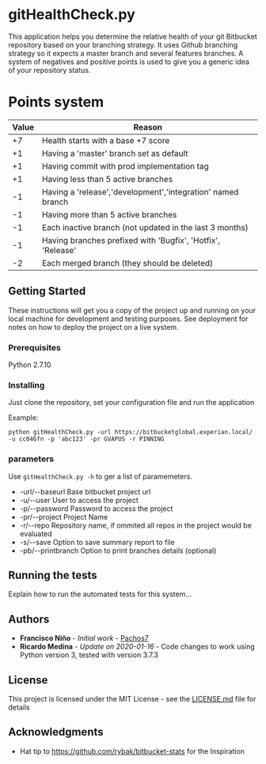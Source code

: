 # gitHealthCheck.py

This application helps you determine the relative health of your git Bitbucket repository based on your branching strategy. 
It uses Github branching strategy so it expects a master branch and several features branches.
A system of negatives and positive points is used to give you a generic idea of your repository status.

# Points system
Value | Reason
----- | -------------
+7 | Health starts with a base +7 score
+1 | Having a 'master' branch set as default
+1 | Having commit with prod implementation tag
+1 | Having less than 5 active branches
-1 | Having a 'release','development','integration' named branch
-1 | Having more than 5 active branches
-1 | Each inactive branch (not updated in the last 3 months)
-1 | Having branches prefixed with 'Bugfix', 'Hotfix', 'Release'
-2 | Each merged branch (they should be deleted)

## Getting Started

These instructions will get you a copy of the project up and running on your local machine for development and testing purposes. See deployment for notes on how to deploy the project on a live system.

### Prerequisites

Python 2.7.10

### Installing

Just clone the repository, set your configuration file and run the application

Example:

```
python gitHealthCheck.py -url https://bitbucketglobal.experian.local/ -u cc046fn -p 'abc123' -pr GVAPUS -r PINNING
```

### parameters

Use ```gitHealthCheck.py -h``` to ger a list of paramemeters.
* -url/--baseurl     Base bitbucket project url
* -u/--user          User to access the project
* -p/--password      Password to access the project
* -pr/--project      Project Name
* -r/--repo          Repository name, if ommited all repos in the project would be evaluated
* -s/--save          Option to save summary report to file
* -pb/--printbranch  Option to print branches details (optional)

## Running the tests

Explain how to run the automated tests for this system...



## Authors

* **Francisco Niño** - *Initial work* - [Pachos7](https://github.com/Pachos7)
* **Ricardo Medina** - *Update on 2020-01-16* - Code changes to work using Python version 3, tested with version 3.7.3


## License

This project is licensed under the MIT License - see the [LICENSE.md](LICENSE.md) file for details

## Acknowledgments

* Hat tip to https://github.com/rybak/bitbucket-stats for the  Inspiration

